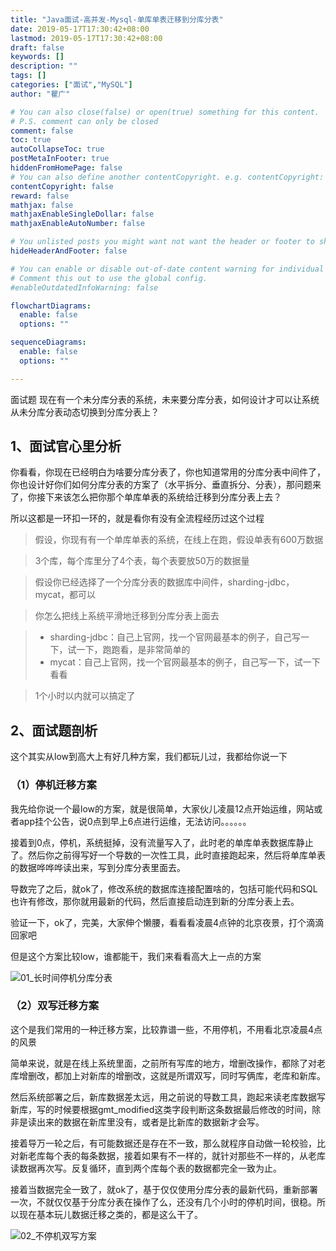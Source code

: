 ```yaml
---
title: "Java面试-高并发-Mysql-单库单表迁移到分库分表"
date: 2019-05-17T17:30:42+08:00
lastmod: 2019-05-17T17:30:42+08:00
draft: false
keywords: []
description: ""
tags: []
categories: ["面试","MySQL"]
author: "瞿广"

# You can also close(false) or open(true) something for this content.
# P.S. comment can only be closed
comment: false
toc: true
autoCollapseToc: true
postMetaInFooter: true
hiddenFromHomePage: false
# You can also define another contentCopyright. e.g. contentCopyright: "This is another copyright."
contentCopyright: false
reward: false
mathjax: false
mathjaxEnableSingleDollar: false
mathjaxEnableAutoNumber: false

# You unlisted posts you might want not want the header or footer to show
hideHeaderAndFooter: false

# You can enable or disable out-of-date content warning for individual post.
# Comment this out to use the global config.
#enableOutdatedInfoWarning: false

flowchartDiagrams:
  enable: false
  options: ""

sequenceDiagrams: 
  enable: false
  options: ""

---
```


面试题 现在有一个未分库分表的系统，未来要分库分表，如何设计才可以让系统从未分库分表动态切换到分库分表上？

<!--more-->




## 1、面试官心里分析

你看看，你现在已经明白为啥要分库分表了，你也知道常用的分库分表中间件了，你也设计好你们如何分库分表的方案了（水平拆分、垂直拆分、分表），那问题来了，你接下来该怎么把你那个单库单表的系统给迁移到分库分表上去？

所以这都是一环扣一环的，就是看你有没有全流程经历过这个过程



>假设，你现有有一个单库单表的系统，在线上在跑，假设单表有600万数据

>3个库，每个库里分了4个表，每个表要放50万的数据量

>假设你已经选择了一个分库分表的数据库中间件，sharding-jdbc，mycat，都可以

>你怎么把线上系统平滑地迁移到分库分表上面去

> - sharding-jdbc：自己上官网，找一个官网最基本的例子，自己写一下，试一下，跑跑看，是非常简单的
> - mycat：自己上官网，找一个官网最基本的例子，自己写一下，试一下看看

> 1个小时以内就可以搞定了

## 2、面试题剖析

这个其实从low到高大上有好几种方案，我们都玩儿过，我都给你说一下

### （1）停机迁移方案



我先给你说一个最low的方案，就是很简单，大家伙儿凌晨12点开始运维，网站或者app挂个公告，说0点到早上6点进行运维，无法访问。。。。。。

接着到0点，停机，系统挺掉，没有流量写入了，此时老的单库单表数据库静止了。然后你之前得写好一个导数的一次性工具，此时直接跑起来，然后将单库单表的数据哗哗哗读出来，写到分库分表里面去。

导数完了之后，就ok了，修改系统的数据库连接配置啥的，包括可能代码和SQL也许有修改，那你就用最新的代码，然后直接启动连到新的分库分表上去。

验证一下，ok了，完美，大家伸个懒腰，看看看凌晨4点钟的北京夜景，打个滴滴回家吧

但是这个方案比较low，谁都能干，我们来看看高大上一点的方案

![01_长时间停机分库分表](/img/01_长时间停机分库分表.png)


### （2）双写迁移方案

这个是我们常用的一种迁移方案，比较靠谱一些，不用停机，不用看北京凌晨4点的风景

简单来说，就是在线上系统里面，之前所有写库的地方，增删改操作，都除了对老库增删改，都加上对新库的增删改，这就是所谓双写，同时写俩库，老库和新库。

然后系统部署之后，新库数据差太远，用之前说的导数工具，跑起来读老库数据写新库，写的时候要根据gmt_modified这类字段判断这条数据最后修改的时间，除非是读出来的数据在新库里没有，或者是比新库的数据新才会写。

接着导万一轮之后，有可能数据还是存在不一致，那么就程序自动做一轮校验，比对新老库每个表的每条数据，接着如果有不一样的，就针对那些不一样的，从老库读数据再次写。反复循环，直到两个库每个表的数据都完全一致为止。

接着当数据完全一致了，就ok了，基于仅仅使用分库分表的最新代码，重新部署一次，不就仅仅基于分库分表在操作了么，还没有几个小时的停机时间，很稳。所以现在基本玩儿数据迁移之类的，都是这么干了。



![02_不停机双写方案](/img/02_不停机双写方案.png)